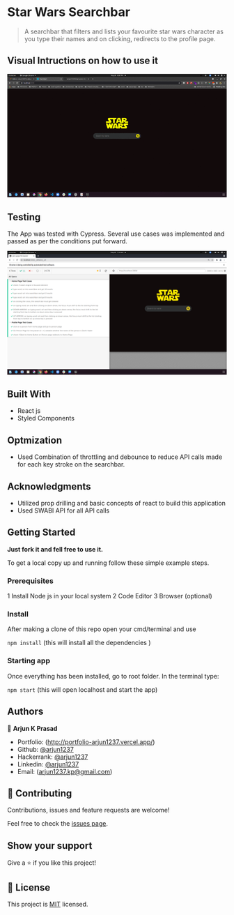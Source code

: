 # Star Wars Searchbar

> A searchbar that filters and lists your favourite star wars character as you type their names and on clicking, redirects to the profile page.

## Visual Intructions on how to use it

![image](https://raw.githubusercontent.com/arjun1237/star-wars/main/public/product-final.gif)

## Testing

The App was tested with Cypress. Several use cases was implemented and passed as per the conditions put forward.

![image](https://raw.githubusercontent.com/arjun1237/star-wars/main/src/resources/pics/cypress.png)

## Built With

- React js
- Styled Components

## Optmization

- Used Combination of throttling and debounce to reduce API calls made for each key stroke on the searchbar.

## Acknowledgments

- Utilized prop drilling and basic concepts of react to build this application
- Used SWABI API for all API calls

## Getting Started

**Just fork it and fell free to use it.**

To get a local copy up and running follow these simple example steps.

### Prerequisites

1 Install Node js in your local system
2 Code Editor
3 Browser (optional)


### Install

After making a clone of this repo open your cmd/terminal and use

`npm install` (this will install all the dependencies )

### Starting app

Once everything has been installed, go to root folder. In the terminal type:

`npm start` (this will open localhost and start the app)

## Authors


👤 **Arjun K Prasad**

- Portfolio: (http://portfolio-arjun1237.vercel.app/)
- Github: [@arjun1237](https://github.com/arjun1237/)
- Hackerrank: [@arjun1237](https://www.hackerrank.com/arjun1237)
- Linkedin: [@arjun1237](https://www.linkedin.com/in/arjun1237/)
- Email: (arjun1237.kp@gmail.com)


## 🤝 Contributing

Contributions, issues and feature requests are welcome!

Feel free to check the [issues page](https://github.com/arjun1237/star-wars/issues).

## Show your support

Give a ⭐️ if you like this project!

## 📝 License

This project is [MIT](./LICENSE) licensed.
